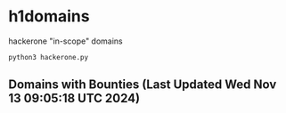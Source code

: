 # h1domains
hackerone "in-scope" domains

`python3 hackerone.py`
## Domains with Bounties (Last Updated Wed Nov 13 09:05:18 UTC 2024)
```

```
